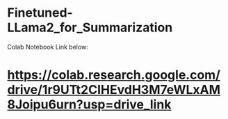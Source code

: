 # Finetuned-LLama2_for_Summarization
Colab Notebook Link below:
# https://colab.research.google.com/drive/1r9UTt2CIHEvdH3M7eWLxAM8Joipu6urn?usp=drive_link
